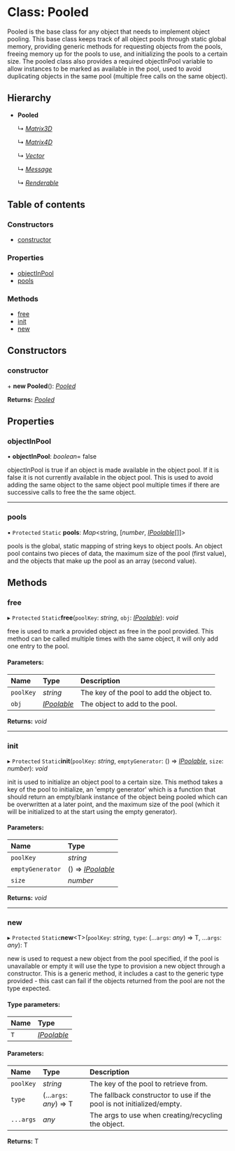 # Class: Pooled

Pooled is the base class for any object that needs to implement object pooling.
This base class keeps track of all object pools through static global memory, providing generic methods for
requesting objects from the pools, freeing memory up for the pools to use, and initializing the pools to a certain
size.
The pooled class also provides a required objectInPool variable to allow instances to be marked as available in the
pool, used to avoid duplicating objects in the same pool (multiple free calls on the same object).

## Hierarchy

* **Pooled**

  ↳ [*Matrix3D*](matrix3d.md)

  ↳ [*Matrix4D*](matrix4d.md)

  ↳ [*Vector*](vector.md)

  ↳ [*Message*](message.md)

  ↳ [*Renderable*](renderable.md)

## Table of contents

### Constructors

- [constructor](pooled.md#constructor)

### Properties

- [objectInPool](pooled.md#objectinpool)
- [pools](pooled.md#pools)

### Methods

- [free](pooled.md#free)
- [init](pooled.md#init)
- [new](pooled.md#new)

## Constructors

### constructor

\+ **new Pooled**(): [*Pooled*](pooled.md)

**Returns:** [*Pooled*](pooled.md)

## Properties

### objectInPool

• **objectInPool**: *boolean*= false

objectInPool is true if an object is made available in the object pool. If it is false it is not
currently available in the object pool.
This is used to avoid adding the same object to the same object pool multiple times if there are successive
calls to free the the same object.

___

### pools

▪ `Protected` `Static` **pools**: *Map*<string, [*number*, [*IPoolable*](../interfaces/ipoolable.md)[]]\>

pools is the global, static mapping of string keys to object pools.
An object pool contains two pieces of data, the maximum size of the pool (first value), and the objects that
make up the pool as an array (second value).

## Methods

### free

▸ `Protected` `Static`**free**(`poolKey`: *string*, `obj`: [*IPoolable*](../interfaces/ipoolable.md)): *void*

free is used to mark a provided object as free in the pool provided. This method can be called multiple times
with the same object, it will only add one entry to the pool.

#### Parameters:

Name | Type | Description |
:------ | :------ | :------ |
`poolKey` | *string* | The key of the pool to add the object to.   |
`obj` | [*IPoolable*](../interfaces/ipoolable.md) | The object to add to the pool.    |

**Returns:** *void*

___

### init

▸ `Protected` `Static`**init**(`poolKey`: *string*, `emptyGenerator`: () => [*IPoolable*](../interfaces/ipoolable.md), `size`: *number*): *void*

init is used to initialize an object pool to a certain size. This method takes a key of the pool to initialize,
an 'empty generator' which is a function that should return an empty/blank instance of the object being pooled
which can be overwritten at a later point, and the maximum size of the pool (which it will be initialized to
at the start using the empty generator).

#### Parameters:

Name | Type |
:------ | :------ |
`poolKey` | *string* |
`emptyGenerator` | () => [*IPoolable*](../interfaces/ipoolable.md) |
`size` | *number* |

**Returns:** *void*

___

### new

▸ `Protected` `Static`**new**<T\>(`poolKey`: *string*, `type`: (...`args`: *any*) => T, ...`args`: *any*): T

new is used to request a new object from the pool specified, if the pool is unavailable or empty it will use
the type to provision a new object through a constructor.
This is a generic method, it includes a cast to the generic type provided - this cast can fail if the objects
returned from the pool are not the type expected.

#### Type parameters:

Name | Type |
:------ | :------ |
`T` | [*IPoolable*](../interfaces/ipoolable.md) |

#### Parameters:

Name | Type | Description |
:------ | :------ | :------ |
`poolKey` | *string* | The key of the pool to retrieve from.   |
`type` | (...`args`: *any*) => T | The fallback constructor to use if the pool is not initialized/empty.   |
`...args` | *any* | The args to use when creating/recycling the object.    |

**Returns:** T
